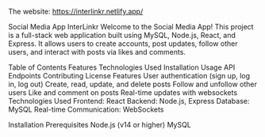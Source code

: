 The website: https://interlinkr.netlify.app/

Social Media App InterLinkr
Welcome to the Social Media App! This project is a full-stack web application built using MySQL, Node.js, React, and Express. It allows users to create accounts, post updates, follow other users, and interact with posts via likes and comments.

Table of Contents
Features
Technologies Used
Installation
Usage
API Endpoints
Contributing
License
Features
User authentication (sign up, log in, log out)
Create, read, update, and delete posts
Follow and unfollow other users
Like and comment on posts
Real-time updates with websockets
Technologies Used
Frontend: React
Backend: Node.js, Express
Database: MySQL
Real-time Communication: WebSockets

Installation
Prerequisites
Node.js (v14 or higher)
MySQL
